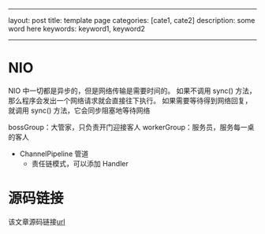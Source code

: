 - --
layout: post
title: template page
categories: [cate1, cate2]
description: some word here
keywords: keyword1, keyword2
- --

# NIO

NIO 中一切都是异步的，但是网络传输是需要时间的。
如果不调用 sync() 方法，那么程序会发出一个网络请求就会直接往下执行。
如果需要等待得到网络回复，就调用 sync() 方法，它会同步阻塞地等待网络

bossGroup：大管家，只负责开门迎接客人
workerGroup：服务员，服务每一桌的客人

- ChannelPipeline 管道
	- 责任链模式，可以添加 Handler



# 源码链接
该文章源码链接[url](url)